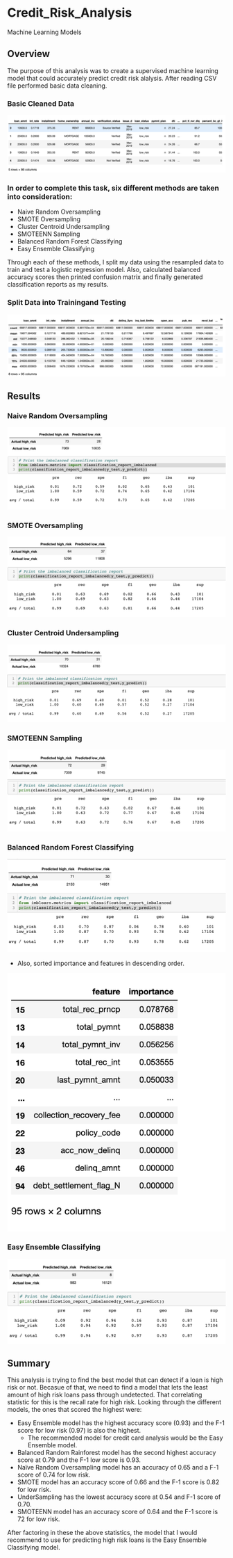 # Credit_Risk_Analysis
Machine Learning Models
## Overview
The purpose of this analysis was to create a supervised machine learning model that could accurately predict credit risk alalysis. After reading CSV file performed basic data cleaning.

### Basic Cleaned Data 
![cleaned_data](./Module-17-Challenge-Resources/Resources/cleaned_data.png)

### In order to complete this task, six different methods are taken into consideration:

  - Naive Random Oversampling
  - SMOTE Oversampling
  - Cluster Centroid Undersampling
  - SMOTEENN Sampling
  - Balanced Random Forest Classifying
  - Easy Ensemble Classifying
  
Through each of these methods, I split my data using the resampled data to train and test a logistic regression model. Also, calculated balanced accuracy scores then printed confusion matrix and finally generated classification reports as my results.
### Split Data into Trainingand Testing
![split_training_testing](./Module-17-Challenge-Resources/Resources/split_training_testing.png)

## Results

### Naive Random Oversampling
![naive_random_oversampling](./Module-17-Challenge-Resources/Resources/naive_random_oversampling.png)

### SMOTE Oversampling
![smote_sampling](./Module-17-Challenge-Resources/Resources/smote_sampling.png)

### Cluster Centroid Undersampling
![undersampling](./Module-17-Challenge-Resources/Resources/undersampling.png)

### SMOTEENN Sampling
![over_under_sampling](./Module-17-Challenge-Resources/Resources/over_under_sampling.png)

### Balanced Random Forest Classifying
![balanced_randomforest_classifier](./Module-17-Challenge-Resources/Resources/balanced_randomforest_classifier.png)

- Also, sorted importance and features in descending order.
 
![descending_feature_importance](./Module-17-Challenge-Resources/Resources/descending_feature_importance.png)

### Easy Ensemble Classifying
![easy_ensemble_adaboost_classifier](./Module-17-Challenge-Resources/Resources/easy_ensemble_adaboost_classifier.png)

## Summary
This analysis is trying to find the best model that can detect if a loan is high risk or not. Becasue of that, we need to find a model that lets the least amount of high risk loans pass through undetected. That correlating statistic for this is the recall rate for high risk. Looking through the different models, the ones that scored the highest were:
  - Easy Ensemble model has the highest accuracy score (0.93) and the F-1 score for low risk (0.97) is also the highest.
    - The recommended model for credit card analysis would be the Easy Ensemble model.
  - Balanced Random Rainforest model has the second highest accuracy score at 0.79 and the F-1 low score is 0.93.
  - Naïve Random Oversampling model has an accuracy of 0.65 and a F-1 score of 0.74 for low risk.
  - SMOTE model has an accuracy score of 0.66 and the F-1 score is 0.82 for low risk.
  - UnderSampling has the lowest accuracy score at 0.54 and F-1 score of 0.70.
  - SMOTEENN model has an accuracy score of 0.64 and the F-1 score is 72 for low risk.

After factoring in these the above statistics, the model that I would recommend to use for predicting high risk loans is the Easy Ensemble Classifying model.

